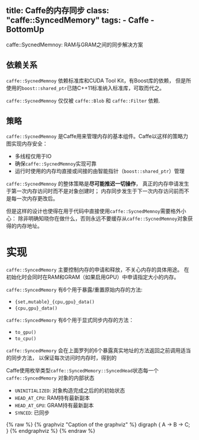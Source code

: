title: Caffe的内存同步
class: "caffe::SyncedMemory"
tags:
    - Caffe
    - BottomUp
--------------

caffe::SycnedMemnoy: RAM与GRAM之间的同步解决方案

<!--more-->

## 依赖关系

`caffe::SycnedMemnoy` 依赖标准库和CUDA Tool Kit，有Boost库的依赖，
但是所使用的`boost::shared_ptr`已随C++11标准纳入标准库，可取而代之。

`caffe::SycnedMemnoy` 仅仅被 `caffe::Blob` 和 `caffe::Filter` 依赖.

## 策略

`caffe::SycnedMemnoy` 是Caffe用来管理内存的基本组件。Caffe以这样的策略力图实现内存安全：

+ 多线程仅用于IO
+ 确保`caffe::SycnedMemnoy`实现可靠
+ 运行时使用的内存均直接或间接的由智能指针（`boost::shared_ptr`）管理

`caffe::SycnedMemnoy` 的整体策略是**尽可能推迟一切操作**，
真正的内存申请发生于第一次内存访问时而不是对象创建时；
内存同步发生于下一次内存访问前而不是每一次内存更改后。

但是这样的设计也使得在用于代码中直接使用`caffe::SycnedMemnoy`需要格外小心：
除非明确知晓你在做什么，否则永远不要缓存从`caffe::SycnedMemnoy`对象获得的内存地址。

# 实现

`caffe::SyncedMemory` 主要控制内存的申请和释放，不关心内存的具体用途。
在初始化时会同时在RAM和GRAM（如果启用GPU）中申请指定大小的内存。

`caffe::SyncedMemory` 有6个用于暴露/重置原始内存的方法:

+ `{set,mutable}_{cpu,gpu}_data()`
+ `{cpu,gpu}_data()`

`caffe::SyncedMemory` 有6个用于显式同步内存的方法：

+ `to_gpu()`
+ `to_cpu()`

`caffe::SyncedMemory` 会在上面罗列的6个暴露真实地址的方法返回之前调用适当的同步方法，
以保证每次访问时内存时，得到的


Caffe使用枚举类型`caffe::SyncedMemory::SyncedHead`状态每一个`caffe::SyncedMemory`
对象的内部状态

+ `UNINITIALIZED`: 对象构造完成之后的的初始状态
+ `HEAD_AT_CPU`: RAM持有最新副本
+ `HEAD_AT_GPU`: GRAM持有最新副本
+ `SYNCED`: 已同步

{% raw %}
{% graphviz "Caption of the graphviz" %}
digraph {
  A -> B -> C;
}
{% endgraphviz %}
{% endraw %}
